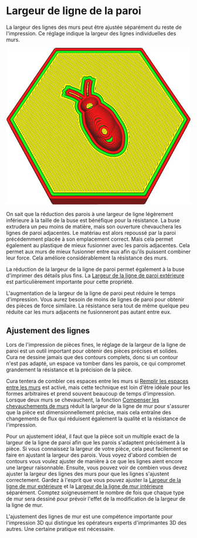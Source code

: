 Largeur de ligne de la paroi
====
La largeur des lignes des murs peut être ajustée séparément du reste de l'impression. Ce réglage indique la largeur des lignes individuelles des murs.

![Les lignes pour les murs sont beaucoup plus larges que le reste](../../../articles/images/wall_line_width.png)

On sait que la réduction des parois à une largeur de ligne légèrement inférieure à la taille de la buse est bénéfique pour la résistance. La buse extrudera un peu moins de matière, mais son ouverture chevauchera les lignes de paroi adjacentes. Le matériau est alors repoussé par la paroi précédemment placée à son emplacement correct. Mais cela permet également au plastique de mieux fusionner avec les parois adjacentes. Cela permet aux murs de mieux fusionner entre eux afin qu'ils puissent combiner leur force. Cela améliore considérablement la résistance des murs.

La réduction de la largeur de la ligne de paroi permet également à la buse d'imprimer des détails plus fins. La [Largeur de la ligne de paroi extérieure](wall_line_width_0.md) est particulièrement importante pour cette propriété.

L'augmentation de la largeur de la ligne de paroi peut réduire le temps d'impression. Vous aurez besoin de moins de lignes de paroi pour obtenir des pièces de force similaire. La résistance sera tout de même quelque peu réduite car les murs adjacents ne fusionneront pas autant entre eux.

Ajustement des lignes
----
Lors de l'impression de pièces fines, le réglage de la largeur de la ligne de paroi est un outil important pour obtenir des pièces précises et solides. Cura ne dessine jamais que des contours complets, donc si un contour n'est pas adapté, un espace va tomber dans les parois, ce qui compromet grandement la résistance et la précision de la pièce.

Cura tentera de combler ces espaces entre les murs si [Remplir les espaces entre les murs](../shell/fill_perimeter_gaps.md) est activé, mais cette technique est loin d'être idéale pour les formes arbitraires et prend souvent beaucoup de temps d'impression. Lorsque deux murs se chevauchent, la fonction [Compenser les chevauchements de murs](../shell/travel_compensate_overlapping_walls_enabled.md) réduit la largeur de la ligne de mur pour s'assurer que la pièce est dimensionnellement précise, mais cela entraîne des changements de flux qui réduisent également la qualité et la résistance de l'impression.

Pour un ajustement idéal, il faut que la pièce soit un multiple exact de la largeur de la ligne de paroi afin que les parois s'adaptent précisément à la pièce. Si vous connaissez la largeur de votre pièce, cela peut facilement se faire en ajustant la largeur des parois. Vous voyez d'abord combien de contours vous voulez ajuster de manière à ce que les lignes aient encore une largeur raisonnable. Ensuite, vous pouvez voir de combien vous devez ajuster la largeur des lignes des murs pour que les lignes s'ajustent correctement. Gardez à l'esprit que vous pouvez ajuster la [Largeur de la ligne de mur extérieure](wall_line_width_0.md) et la [Largeur de la ligne de mur intérieure](wall_line_width_x.md) séparément. Comptez soigneusement le nombre de fois que chaque type de mur sera dessiné pour prévoir l'effet de la modification de la largeur de la ligne de mur.

L'ajustement des lignes de mur est une compétence importante pour l'impression 3D qui distingue les opérateurs experts d'imprimantes 3D des autres. Une certaine pratique est nécessaire.
